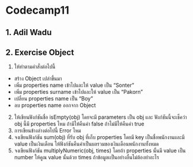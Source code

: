 # Codecamp11

## 1. Adil Wadu

## 2. Exercise Object

1. ให้ทำตามคำสั่งต่อไปนี้

- สร้าง Object เปล่าขึ้นมา
- เพิ่ม properties name เข้าไปและให้ value เป็น “Sonter”
- เพิ่ม properties surname เข้าไปและให้ value เป็น “Pakorn”
- เปลี่ยน properties name เป็น “Boy”
- ลบ properties name ออกจาก Object

2. ให้เขียนฟังก์ชันชื่อ isEmpty(obj) โดยจะมี parameters เป็น obj และ ฟังก์ชันนี้จะเช็คว่า obj นี้มี properties ไหม
   ถ้ามีให้คืนค่า false ถ้าไม่มีให้คืนค่า true
3. การเขียนข้างล่างต่อไปนี้ Error ไหม
4. จงเขียนฟังก์ชัน sum(obj) ที่รับ obj ที่เก็บ properties โดยมี key เป็นชื่อพนักงานและมี value เป็นเงินเดือน
   ให้ฟังก์ชันคืนค่าเป็นผลรวมของเงินเดือนพนักงานทั้งหมด
5. จงเขียนฟังก์ชัน multiplyNumeric(obj, times) โดยถ้า properties นั้นมี value เป็น number
   ให้คูณ value นั้นด้วย times ถ้าข้อมูลเเป็นอย่างอื่นไม่ต้องทำอะไร
